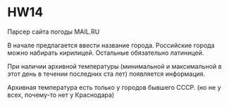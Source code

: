 # HW14
Парсер сайта погоды MAIL.RU

В начале предлагается ввести название города. Российские города можно набирать кирилицей. Остальные обязательно латиницей.

При наличии архивной температуры (минимальной и максимальной в этот день в течении последних ста лет) появляется информация.

Архивная температура есть только у городов бывшего СССР. (но не у всех, почему-то нет у Краснодара)
